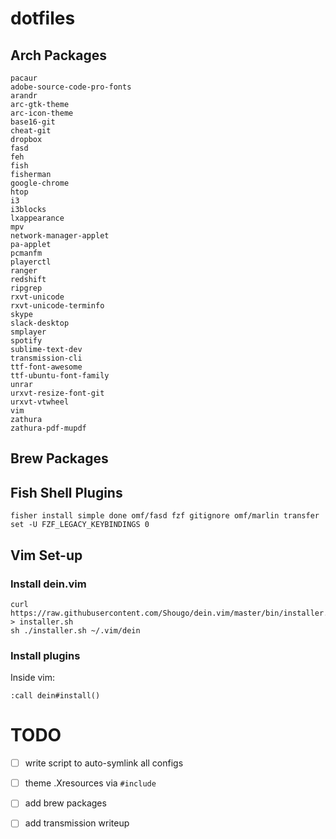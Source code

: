 # dotfiles

## Arch Packages
```
pacaur
adobe-source-code-pro-fonts
arandr
arc-gtk-theme
arc-icon-theme
base16-git
cheat-git
dropbox
fasd
feh
fish
fisherman
google-chrome
htop
i3
i3blocks
lxappearance
mpv
network-manager-applet
pa-applet
pcmanfm
playerctl
ranger
redshift
ripgrep
rxvt-unicode
rxvt-unicode-terminfo
skype
slack-desktop
smplayer
spotify
sublime-text-dev
transmission-cli
ttf-font-awesome
ttf-ubuntu-font-family
unrar
urxvt-resize-font-git
urxvt-vtwheel
vim
zathura
zathura-pdf-mupdf
```

## Brew Packages

## Fish Shell Plugins
```
fisher install simple done omf/fasd fzf gitignore omf/marlin transfer
set -U FZF_LEGACY_KEYBINDINGS 0
```

## Vim Set-up
### Install dein.vim
```
curl https://raw.githubusercontent.com/Shougo/dein.vim/master/bin/installer.sh > installer.sh
sh ./installer.sh ~/.vim/dein
```
### Install plugins
Inside vim:
```
:call dein#install()
```

# TODO
  - [ ] write script to auto-symlink all configs
  - [ ] theme .Xresources via `#include`
  - [ ] add brew packages
  - [ ] add transmission writeup

